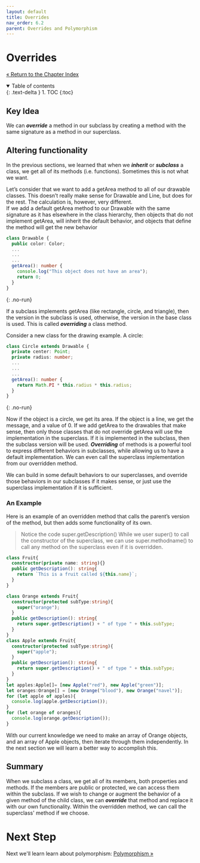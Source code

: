 ```yaml
---
layout: default
title: Overrides
nav_order: 6.2
parent: Overrides and Polymorphism
---
```


# Overrides
[&laquo; Return to the Chapter Index](index.md)

<details open markdown="block">
  <summary>
    Table of contents
  </summary>
  {: .text-delta }
1. TOC
{:toc}
</details>

## Key Idea
We can ***override*** a method in our subclass by creating a method with the same signature as a method in our superclass.

## Altering functionality
In the previous sections, we learned that when we ***inherit*** or ***subclass*** a class, we get all of its methods (i.e. functions).  Sometimes this is not what we want.

Let’s consider that we want to add a getArea method to all of our drawable classes.  This doesn’t really make sense for Drawable and Line, but does for the rest.  The calculation is, however, very different.  
If we add a default getArea method to our Drawable with the same signature as it has elsewhere in the class hierarchy, then objects that do not implement getArea, will inherit the default behavior, and objects that define the method will get the new behavior

```typescript
class Drawable {
  public color: Color;
  ...
  ...
  ...
  getArea(): number {
    console.log("This object does not have an area");
    return 0;
  }
}
```
{: .no-run}

If a subclass implements getArea (like rectangle, circle, and triangle), then the version in the subclass is used, otherwise, the version in the base class is used.  This is called ***overriding*** a class method.

Consider a new class for the drawing example.  A circle:

```typescript
class Circle extends Drawable {
  private center: Point;
  private radius: number;
  ...
  ...
  ...
  getArea(): number {
    return Math.PI * this.radius * this.radius;
  }
}
```
{: .no-run}

Now if the object is a circle, we get its area.  If the object is a line, we get the message, and a value of 0.  If we add getArea to the drawables that make sense, then only those classes that do not override getArea will use the implementation in the superclass.
If it is implemented in the subclass, then the subclass version will be used.
***Overriding*** of methods is a powerful tool to express different behaviors in subclasses, while allowing us to have a default implementation.
We can even call the superclass implementation from our overridden method.

We can build in some default behaviors to our superclasses, and override those behaviors in our subclasses if it makes sense, or just use the superclass implementation if it is sufficient.

### An Example
Here is an example of an overridden method that calls the parent’s version of the method, but then adds some functionality of its own.

> Notice the code super.getDescription()
While we user super() to call the constructor of the superclass, we can use super.methodname() to call any method on the superclass even if it is overridden.

```typescript
class Fruit{
  constructor(private name: string){}
  public getDescription(): string{
    return `This is a fruit called ${this.name}`;
  }
}

class Orange extends Fruit{
  constructor(protected subType:string){
    super("orange");
  }
  public getDescription(): string{
    return super.getDescription() + " of type " + this.subType;
  }
}
class Apple extends Fruit{
  constructor(protected subType:string){
    super("apple");
  }
  public getDescription(): string{
    return super.getDescription() + " of type " + this.subType;
  }
}
let apples:Apple[]= [new Apple("red"), new Apple("green")];
let oranges:Orange[] = [new Orange("blood"), new Orange("navel")];
for (let apple of apples){
  console.log(apple.getDescription());
}
for (let orange of oranges){
  console.log(orange.getDescription());
}
```

With our current knowledge we need to make an array of Orange objects, and an array of Apple objects, then iterate through them independently.  In the next section we will learn a better way to accomplish this.

## Summary
When we subclass a class, we get all of its members, both properties and methods.  If the members are public or protected, we can access them within the subclass.  If we wish to change or augment the behavior of a given method of the child class, we can ***override*** that method and replace it with our own functionality.  Within the overridden method, we can call the superclass' method if we choose.

# Next Step

Next we'll learn learn about polymorphism: [Polymorphism &raquo;](../6-polymorphism/polymorphism.md)
